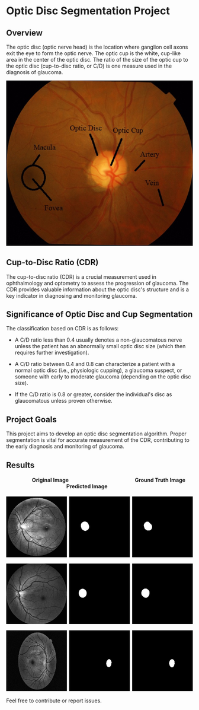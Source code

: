 # Optic Disc Segmentation Project

## Overview

The optic disc (optic nerve head) is the location where ganglion cell axons exit the eye to form the optic nerve. The optic cup is the white, cup-like area in the center of the optic disc. The ratio of the size of the optic cup to the optic disc (cup-to-disc ratio, or C/D) is one measure used in the diagnosis of glaucoma.

<p align="center">
  <img src="https://github.com/harneet2512/Optic-Disc-and-cup-segmentaation/blob/main/Illustration.jpg" alt="Illustration">
</p>


## Cup-to-Disc Ratio (CDR)

The cup-to-disc ratio (CDR) is a crucial measurement used in ophthalmology and optometry to assess the progression of glaucoma. The CDR provides valuable information about the optic disc's structure and is a key indicator in diagnosing and monitoring glaucoma.

## Significance of Optic Disc and Cup Segmentation

The classification based on CDR is as follows:

- A C/D ratio less than 0.4 usually denotes a non-glaucomatous nerve unless the patient has an abnormally small optic disc size (which then requires further investigation).

- A C/D ratio between 0.4 and 0.8 can characterize a patient with a normal optic disc (i.e., physiologic cupping), a glaucoma suspect, or someone with early to moderate glaucoma (depending on the optic disc size).

- If the C/D ratio is 0.8 or greater, consider the individual's disc as glaucomatous unless proven otherwise.

## Project Goals

This project aims to develop an optic disc segmentation algorithm. Proper segmentation is vital for accurate measurement of the CDR, contributing to the early diagnosis and monitoring of glaucoma.


## Results
#### &nbsp;&nbsp;&nbsp;&nbsp;&nbsp;&nbsp;&nbsp;&nbsp;&nbsp;&nbsp;&nbsp;&nbsp;&nbsp;&nbsp;&nbsp;&nbsp;&nbsp;&nbsp;&nbsp;&nbsp; Original Image             &nbsp;&nbsp;&nbsp;&nbsp;&nbsp;&nbsp;&nbsp;&nbsp;&nbsp;&nbsp;&nbsp;&nbsp;&nbsp;&nbsp;&nbsp;&nbsp;&nbsp;&nbsp;&nbsp;&nbsp;&nbsp;&nbsp;&nbsp;&nbsp;&nbsp;&nbsp;&nbsp;&nbsp;&nbsp;&nbsp;&nbsp;&nbsp;&nbsp;&nbsp;&nbsp;&nbsp;&nbsp;&nbsp;&nbsp;&nbsp;&nbsp;&nbsp;&nbsp;&nbsp;&nbsp;&nbsp;&nbsp;&nbsp;&nbsp;&nbsp;&nbsp;&nbsp;          Ground Truth Image              &nbsp;&nbsp;&nbsp;&nbsp;&nbsp;&nbsp;&nbsp;&nbsp;&nbsp;&nbsp;&nbsp;&nbsp;&nbsp;&nbsp;&nbsp;&nbsp;&nbsp;&nbsp;&nbsp;&nbsp;&nbsp;&nbsp;&nbsp;&nbsp;&nbsp;&nbsp;&nbsp;&nbsp;&nbsp;&nbsp;&nbsp;&nbsp;&nbsp;&nbsp;&nbsp;&nbsp;&nbsp;&nbsp;&nbsp;&nbsp;&nbsp;&nbsp;&nbsp;&nbsp;&nbsp;&nbsp;&nbsp;&nbsp;              Predicted Image
<p align="center">
  <img src="https://github.com/harneet2512/Optic-Disc-and-cup-segmentaation/blob/main/V0238.png" alt="Result-1">
</p>

<p align="center">
  <img src="https://github.com/harneet2512/Optic-Disc-and-cup-segmentaation/blob/main/n0088.png" alt="Result-2">
</p>


<p align="center">
  <img src="https://github.com/harneet2512/Optic-Disc-and-cup-segmentaation/blob/main/20051202_37011_0400_PP.png" alt="Result-3">
</p>


Feel free to contribute or report issues.

